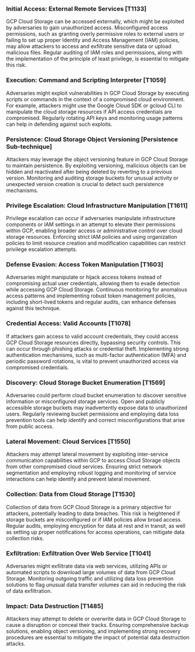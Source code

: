 ### Initial Access: External Remote Services [T1133]

GCP Cloud Storage can be accessed externally, which might be exploited by adversaries to gain unauthorized access. Misconfigured access permissions, such as granting overly permissive roles to external users or failing to set up proper Identity and Access Management (IAM) policies, may allow attackers to access and exfiltrate sensitive data or upload malicious files. Regular auditing of IAM roles and permissions, along with the implementation of the principle of least privilege, is essential to mitigate this risk.

### Execution: Command and Scripting Interpreter [T1059]

Adversaries might exploit vulnerabilities in GCP Cloud Storage by executing scripts or commands in the context of a compromised cloud environment. For example, attackers might use the Google Cloud SDK or gcloud CLI to manipulate the cloud storage resources if API access credentials are compromised. Regularly rotating API keys and monitoring usage patterns can help in defending against such exploits.

### Persistence: Cloud Storage Object Versioning [Persistence Sub-technique]

Attackers may leverage the object versioning feature in GCP Cloud Storage to maintain persistence. By exploiting versioning, malicious objects can be hidden and reactivated after being deleted by reverting to a previous version. Monitoring and auditing storage buckets for unusual activity or unexpected version creation is crucial to detect such persistence mechanisms.

### Privilege Escalation: Cloud Infrastructure Manipulation [T1611]

Privilege escalation can occur if adversaries manipulate infrastructure components or IAM settings in an attempt to elevate their permissions within GCP, enabling broader access or administrative control over cloud storage resources. Enforcing strict IAM policies and using organization policies to limit resource creation and modification capabilities can restrict privilege escalation attempts.

### Defense Evasion: Access Token Manipulation [T1603]

Adversaries might manipulate or hijack access tokens instead of compromising actual user credentials, allowing them to evade detection while accessing GCP Cloud Storage. Continuous monitoring for anomalous access patterns and implementing robust token management policies, including short-lived tokens and regular audits, can enhance defenses against this technique.

### Credential Access: Valid Accounts [T1078]

If attackers gain access to valid account credentials, they could access GCP Cloud Storage resources directly, bypassing security controls. This can occur through phishing attacks or credential theft. Implementing strong authentication mechanisms, such as multi-factor authentication (MFA) and periodic password rotations, is vital to prevent unauthorized access via compromised credentials.

### Discovery: Cloud Storage Bucket Enumeration [T1569]

Adversaries could perform cloud bucket enumeration to discover sensitive information or misconfigured storage services. Open and publicly accessible storage buckets may inadvertently expose data to unauthorized users. Regularly reviewing bucket permissions and employing data loss prevention tools can help identify and correct misconfigurations that arise from public access.

### Lateral Movement: Cloud Services [T1550]

Attackers may attempt lateral movement by exploiting inter-service communication capabilities within GCP to access Cloud Storage objects from other compromised cloud services. Ensuring strict network segmentation and employing robust logging and monitoring of service interactions can help identify and prevent lateral movement.

### Collection: Data from Cloud Storage [T1530]

Collection of data from GCP Cloud Storage is a primary objective for attackers, potentially leading to data breaches. This risk is heightened if storage buckets are misconfigured or if IAM policies allow broad access. Regular audits, employing encryption for data at rest and in transit, as well as setting up proper notifications for access operations, can mitigate data collection risks.

### Exfiltration: Exfiltration Over Web Service [T1041]

Adversaries might exfiltrate data via web services, utilizing APIs or automated scripts to download large volumes of data from GCP Cloud Storage. Monitoring outgoing traffic and utilizing data loss prevention solutions to flag unusual data transfer volumes can aid in reducing the risk of data exfiltration.

### Impact: Data Destruction [T1485]

Attackers may attempt to delete or overwrite data in GCP Cloud Storage to cause a disruption or conceal their tracks. Ensuring comprehensive backup solutions, enabling object versioning, and implementing strong recovery procedures are essential to mitigate the impact of potential data destruction attacks.
